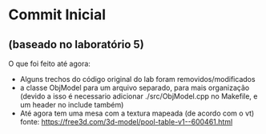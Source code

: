 # Commit Inicial
## (baseado no laboratório 5)

O que foi feito até agora:
- Alguns trechos do código original do lab foram removidos/modificados
- a classe ObjModel para um arquivo separado, para mais organização (devido a isso é necessario adicionar ./src/ObjModel.cpp no Makefile, e um header no include também)
- Até agora tem uma mesa com a textura mapeada (de acordo com o vt) fonte: https://free3d.com/3d-model/pool-table-v1--600461.html



